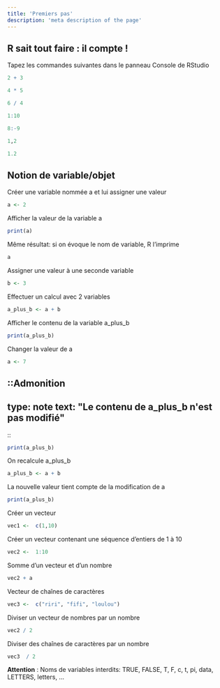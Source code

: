 ```yaml
---
title: 'Premiers pas'
description: 'meta description of the page'
---
```


## R sait tout faire : il compte !

Tapez les commandes suivantes dans le panneau Console de RStudio

```r
2 + 3
```

```r
4 * 5
```

```r
6 / 4
```

```r
1:10
```

```r
8:-9
```

```R
1,2
```

```r
1.2
```

## Notion de variable/objet

Créer une variable nommée a et lui assigner une valeur

```r
a <- 2
```

Afficher la valeur de la variable a

```r
print(a)
```

Même résultat: si on évoque le nom de variable, R l’imprime

```r
a
```

Assigner une valeur à une seconde variable

```r
b <- 3
```

Effectuer un calcul avec 2 variables

```r
a_plus_b <- a + b
```

Afficher le contenu de la variable a_plus_b

```r
print(a_plus_b)
```

Changer la valeur de a

```r
a <- 7 
```

::Admonition
---
type: note
text: "Le contenu de a_plus_b n'est pas modifié"
---
::


```r
print(a_plus_b) 
```

On recalcule a_plus_b

```r
a_plus_b <- a + b 
```

La nouvelle valeur tient compte de la modification de a

```r
print(a_plus_b)
```

Créer un vecteur

```r
vec1 <-  c(1,10)
```

Créer un vecteur contenant une séquence d’entiers de 1 à 10

```r
vec2 <-  1:10
```

Somme d’un vecteur et d’un nombre

```r
vec2 + a 
```

Vecteur de chaînes de caractères

```r
vec3 <-  c("riri", "fifi", "loulou")
```

Diviser un vecteur de nombres par un nombre

```r
vec2 / 2
```

Diviser des chaînes de caractères par un nombre

```r
vec3  / 2
```

**Attention** : Noms de variables interdits: TRUE, FALSE, T, F, c, t, pi, data, LETTERS, letters, ...
